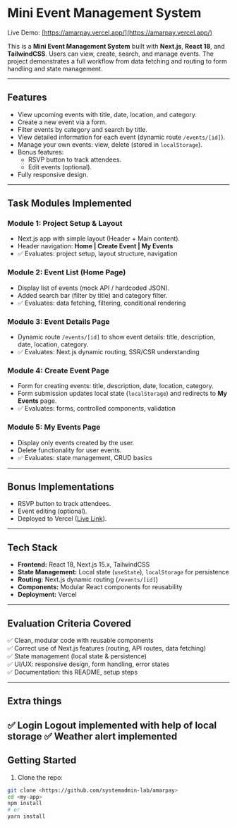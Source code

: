 # Mini Event Management System

Live Demo: [https://amarpay.vercel.app/](https://amarpay.vercel.app/)

This is a **Mini Event Management System** built with **Next.js**, **React 18**, and **TailwindCSS**. Users can view, create, search, and manage events. The project demonstrates a full workflow from data fetching and routing to form handling and state management.

---

## Features

- View upcoming events with title, date, location, and category.
- Create a new event via a form.
- Filter events by category and search by title.
- View detailed information for each event (dynamic route `/events/[id]`).
- Manage your own events: view, delete (stored in `localStorage`).
- Bonus features:
  - RSVP button to track attendees.
  - Edit events (optional).
- Fully responsive design.

---

## Task Modules Implemented

### Module 1: Project Setup & Layout
- Next.js app with simple layout (Header + Main content).
- Header navigation: **Home | Create Event | My Events**
- ✅ Evaluates: project setup, layout structure, navigation

### Module 2: Event List (Home Page)
- Display list of events (mock API / hardcoded JSON).
- Added search bar (filter by title) and category filter.
- ✅ Evaluates: data fetching, filtering, conditional rendering

### Module 3: Event Details Page
- Dynamic route `/events/[id]` to show event details: title, description, date, location, category.
- ✅ Evaluates: Next.js dynamic routing, SSR/CSR understanding

### Module 4: Create Event Page
- Form for creating events: title, description, date, location, category.
- Form submission updates local state (`localStorage`) and redirects to **My Events** page.
- ✅ Evaluates: forms, controlled components, validation

### Module 5: My Events Page
- Display only events created by the user.
- Delete functionality for user events.
- ✅ Evaluates: state management, CRUD basics

---

## Bonus Implementations
- RSVP button to track attendees.
- Event editing (optional).
- Deployed to Vercel ([Live Link](https://amarpay.vercel.app/)).

---

## Tech Stack

- **Frontend:** React 18, Next.js 15.x, TailwindCSS
- **State Management:** Local state (`useState`), `localStorage` for persistence
- **Routing:** Next.js dynamic routing (`/events/[id]`)
- **Components:** Modular React components for reusability
- **Deployment:** Vercel

---

## Evaluation Criteria Covered

✅ Clean, modular code with reusable components  
✅ Correct use of Next.js features (routing, API routes, data fetching)  
✅ State management (local state & persistence)  
✅ UI/UX: responsive design, form handling, error states  
✅ Documentation: this README, setup steps  

---
 
## Extra things 
✅ Login Logout implemented with help of local storage
✅ Weather alert implemented
---
  
## Getting Started

1. Clone the repo:

```bash
git clone <https://github.com/systemadmin-lab/amarpay>
cd <my-app>
npm install
# or
yarn install

